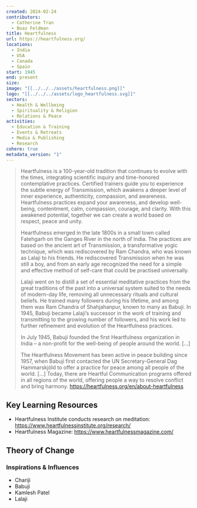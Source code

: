 ```yaml
---
created: 2024-02-24
contributors:
  - Catherine Tran
  - Boaz Feldman
title: Heartfulness
url: https://heartfulness.org/
locations:
  - India
  - USA
  - Canada
  - Spain
start: 1945
end: present
size: 
image: "[[../../../assets/heartfulness.png]]"
logo: "[[../../../assets/logo_heartfulness.svg]]"
sectors:
  - Health & Wellbeing
  - Spirituality & Religion
  - Relations & Peace
activities:
  - Education & Training
  - Events & Retreats
  - Media & Publishing
  - Research
cohere: true
metadata_version: "1"
---
```

>Heartfulness is a 100-year-old tradition that continues to evolve with the times, integrating scientific inquiry and time-honored contemplative practices. Certified trainers guide you to experience the subtle energy of Transmission, which awakens a deeper level of inner experience, authenticity, compassion, and awareness. Heartfulness practices expand your awareness, and develop well-being, contentment, calm, compassion, courage, and clarity. With this awakened potential, together we can create a world based on respect, peace and unity.
>
>Heartfulness emerged in the late 1800s in a small town called Fatehgarh on the Ganges River in the north of India. The practices are based on the ancient art of Transmission, a transformative yogic technique, which was rediscovered by Ram Chandra, who was known as Lalaji to his friends. He rediscovered Transmission when he was still a boy, and from an early age recognized the need for a simple and effective method of self-care that could be practised universally.
>
>Lalaji went on to distill a set of essential meditative practices from the great traditions of the past into a universal system suited to the needs of modern-day life, removing all unnecessary rituals and cultural beliefs. He trained many followers during his lifetime, and among them was Ram Chandra of Shahjahanpur, known to many as Babuji. In 1945, Babuji became Lalaji’s successor in the work of training and transmitting to the growing number of followers, and his work led to further refinement and evolution of the Heartfulness practices.
>
>In July 1945, Babuji founded the first Heartfulness organization in India – a non-profit for the well-being of people around the world. [...]
>
>The Heartfulness Movement has been active in peace building since 1957, when Babuji first contacted the UN Secretary-General Dag Hammarskjöld to offer a practice for peace among all people of the world. [...] Today, there are Heartful Communication programs offered in all regions of the world, offering people a way to resolve conflict and bring harmony.
https://heartfulness.org/en/about-heartfulness

## Key Learning Resources

- Heartfulness Institute conducts research on meditation: https://www.heartfulnessinstitute.org/research/
- Heartfulness Magazine: https://www.heartfulnessmagazine.com/

## Theory of Change

### Inspirations & Influences

- Chariji  
- Babuji  
- Kamlesh Patel  
- Lalaji








